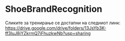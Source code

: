 # ShoeBrandRecognition

Сликите за тренирање се достапни на следниот линк: 
https://drive.google.com/drive/folders/13JsYb3K-ff3luJ8jYZkrmQ7iFhuzkwNb?usp=sharing

